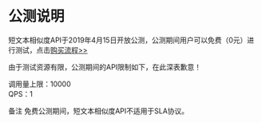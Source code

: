 # 公测说明

短文本相似度API于2019年4月15日开放公测，公测期间用户可以免费（0元）进行测试，点击[购买流程>>](http://neuhub.jd.com/ai/api/nlp/similarity)

由于测试资源有限，公测期间的API限制如下，在此深表歉意！

调用量上限：10000  
QPS：1

备注
免费公测期间，短文本相似度API不适用于SLA协议。




